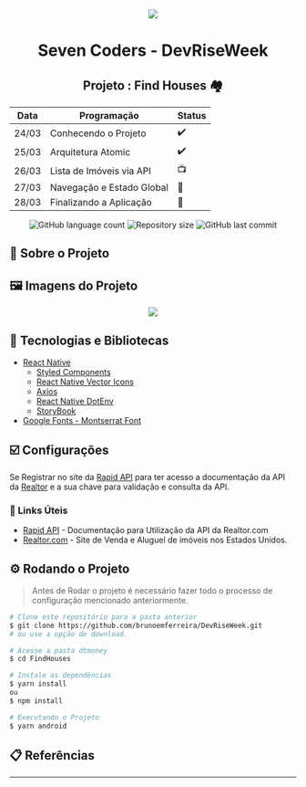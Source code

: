 <!-- Logotipo -->
<div align="center">
   <img src="./Assets/logo.png"/>
</div>

<!-- Title -->
<h1 align="center">Seven Coders - DevRiseWeek</h1>

<!-- Subtitle -->
<h2 align="center"> Projeto : Find Houses 🏘️ </h2>

| Data  | Programação               | Status |
| ----- | ------------------------- | ------ |
| 24/03 | Conhecendo o Projeto      | ✔️      |
| 25/03 | Arquitetura Atomic        | ✔️      |
| 26/03 | Lista de Imóveis via API  | 📺      |
| 27/03 | Navegação e Estado Global | 🚧      |
| 28/03 | Finalizando a Aplicação   | 🚧      |


<!-- Badges -->
<p align="center">
  <img alt="GitHub language count" src="https://img.shields.io/github/languages/count/brunoemferreira/DevRiseWeek?color=%2304D361?style=flat-square">
  <img alt="Repository size" src="https://img.shields.io/github/repo-size/brunoemferreira/DevRiseWeek?style=flat-square">
  <img alt="GitHub last commit" src="https://img.shields.io/github/last-commit/brunoemferreira/DevRiseWeek?style=flat-square">
</p>

<!-- Sobre o Projeto -->
## 🚀 Sobre o Projeto

## 🖼️ Imagens do Projeto

<div align="center">
   <img src="./Assets/SplashScreen.png"/>
</div>

## 🧰 Tecnologias e Bibliotecas
* [React Native](https://reactnative.dev/)
  * [Styled Components]()
  * [React Native Vector Icons]()
  * [Axios]()
  * [React Native DotEnv]()
  * [StoryBook]()
* [Google Fonts - Montserrat Font]()

## ☑️ Configurações
Se Registrar no site da [Rapid API](https://rapidapi.com/) para ter acesso a documentação da API da [Realtor](https://www.realtor.com/) e a sua chave para validação e consulta da API.

### 🔗 Links Úteis
* [Rapid API](https://rapidapi.com/) - Documentação para Utilização da API da Realtor.com 
* [Realtor.com](https://www.realtor.com/) - Site de Venda e Aluguel de imóveis nos Estados Unidos.


## ⚙️ Rodando o Projeto
> Antes de Rodar o projeto é necessário fazer todo o processo de configuração mencionado anteriormente.
```bash
# Clone este repositório para a pasta anterior
$ git clone https://github.com/brunoemferreira/DevRiseWeek.git
# ou use a opção de download.

# Acesse a pasta dtmoney
$ cd FindHouses

# Instale as dependências
$ yarn install
ou
$ npm install

# Executando o Projeto
$ yarn android 

```
## 📋 Referências


---
